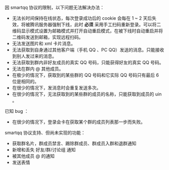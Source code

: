 因 smartqq 协议的限制，以下问题无法解决办法：
+ 无法长时间保持在线状态，每次登录成功后的 cookie 会每在 1 ~ 2 天后失效，将被腾讯服务器强制下线，此时 **必须** 采用手工扫码重新登录。可以将二维码显示模式设置为邮箱模式并打开自动重启模式，在被下线时自动重启并将二维码发送到邮箱，实现远程扫码。
+ 无法发送图片和 xml 卡片消息。
+ 无法获取到自身通过其他客户端（手机 QQ 、PC QQ）发送的消息。只能接收到别人发过来的消息。
+ 无法获取到群内非好友成员的真实 QQ 号码，只能获得好友的真实 QQ 号码。
+ 无法在群内 @ 其他成员。
+ 在极少的情况下，获取到的某些群的 QQ 号码和它实际 QQ 号码只有最后 6 位是相同的。
+ 在很少的情况下，发消息时会重复发送多次。
+ 在很少的情况下，无法获取到的某些群的成员的名称，只能获取到成员的 uin 。

已知 bug ：
+ 在很少的情况下，登录会卡在获取某个群的成员列表那一步而失败。

 smartqq 协议支持、但尚未实现的功能：
+ 获取群名片，群成员禁言、踢除群成员、群成员入群和退群通知
+ 新增和丢失 好友/群/讨论组 通知
+ 被其他成员 @ 的通知
+ 发送表情
 
